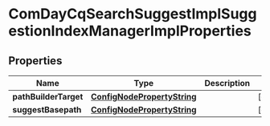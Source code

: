 

# ComDayCqSearchSuggestImplSuggestionIndexManagerImplProperties

## Properties

Name | Type | Description | Notes
------------ | ------------- | ------------- | -------------
**pathBuilderTarget** | [**ConfigNodePropertyString**](ConfigNodePropertyString.md) |  |  [optional]
**suggestBasepath** | [**ConfigNodePropertyString**](ConfigNodePropertyString.md) |  |  [optional]



